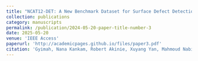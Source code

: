 ```yaml
---
title: "NCAT12-DET: A New Benchmark Dataset for Surface Defect Detection and a Comparative Study"
collection: publications
category: manuscripts
permalink: /publication/2024-05-20-paper-title-number-3
date: 2025-05-20
venue: 'IEEE Access'
paperurl: 'http://academicpages.github.io/files/paper3.pdf'
citation: 'Gyimah, Nana Kankam, Robert Akinie, Xuyang Yan, Mahmoud Nabil, Kishor Datta Gupta, Abdollah Homaifar, Vahid Hemmati, and Daniel Opoku. (2024) "NCAT12-DET: A New Benchmark Dataset for Surface Defect Detection and a Comparative Study." IEEE Access.'
---
```

